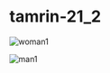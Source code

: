 
# tamrin-21_2

![woman1](https://user-images.githubusercontent.com/80619179/139470436-c7eef800-321b-460e-a32d-eabde6fb90e4.jpg)

![man1](https://user-images.githubusercontent.com/80619179/139470478-a9cf5792-211f-41d6-b76d-06ec64646089.jpg)

